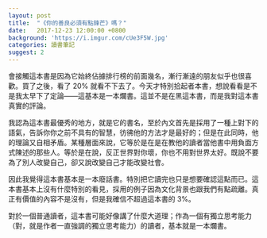 ```yaml
---
layout: post
title:  "《你的善良必須有點鋒芒》嗎？"
date:   2017-12-23 12:00:00 +0800
background: 'https://i.imgur.com/cUe3F5W.jpg'
categories: 讀書筆記
suggest: 2
---
```


會接觸這本書是因為它始終佔據排行榜的前面幾名，漸行漸遠的朋友似乎也很喜歡。買了之後，看了 20% 就看不下去了。今天才特別拾起者本書，想說看看是不是我太早下了定論——這基本是一本爛書。這並不是在黑這本書，而是我對這本書真實的評論。

我認為這本書最優秀的地方，就是它的書名，至於內文首先是採用了一種上對下的語氣，告訴你你之前不具有的智慧，彷彿他的方法才是最好的；但是在此同時，他的理論又自相矛盾。某種層面來說，它等於是在是在教他的讀者當他書中用負面方式陳述的那些人。等於是在說，反正世界對你壞，你也不用對世界太好。既說不要為了別人改變自己，卻又說改變自己才能改變社會。

因此我覺得這本書基本是一本廢話書。特別把它讀完也只是想要確認這點而已。這本書基本上沒有什麼特別的看見，採用的例子因為文化背景也跟我們有點疏離。真正有價值的內容不是沒有，但是我確信不超過這本書的 3%。

對於一個普通讀者，這本書可能好像講了什麼大道理；作為一個有獨立思考能力（對，就是作者一直強調的獨立思考能力）的讀者，基本就是一本爛書。
